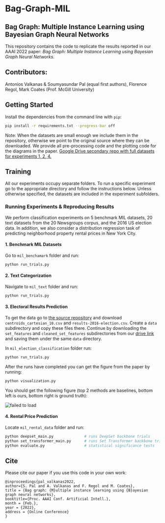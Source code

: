 # Bag-Graph-MIL

## Bag Graph: Multiple Instance Learning using Bayesian Graph Neural Networks

This repository contains the code to replicate the results reported in our AAAI 2022 paper: *Bag Graph:
Multiple Instance Learning using Bayesian Graph Neural Networks*. 

## Contributors: 
Antonios Valkanas & Soumyasundar Pal (equal first authors), Florence Regol, Mark Coates (Prof. McGill University)


## Getting Started

Install the dependencies from the command line with `pip`:

```sh
pip install -r requirements.txt --progress-bar off
```

Note: When the datasets are small enough we include them in the repository, otherwise we point to the original source where they can be downloaded. We provide all pre-processing code and the plotting code for the diagrams in the paper. [Google Drive secondary repo with full datasets for experiments 1, 2, 4.](https://drive.google.com/drive/folders/1tpzJivhFtRCxeCOYnpoqpXKSAuCyoPFG?usp=sharing)

## Training
All our experiments occupy separate folders. To run a specific experiment go to the appropriate directory and follow the instructions below. Unless otherwise specified, the datasets are included in the experiment subfolders.
### Running Experiments & Reproducing Results
We perform classification experiments on 5 benchmark MIL datasets, 20 text datasets from the 20 Newsgroups corpus,
and the 2016 US election data. In addition, we also consider a distribution regression task of predicting neighborhood
property rental prices in New York City.
#### 1. Benchmark MIL Datasets
Go to `mil_benchamark` folder and run:
```sh
python run_trials.py
```
#### 2. Text Categorization
Navigate to `mil_text` folder and run:
```sh
python run_trials.py
```
#### 3. Electoral Results Prediction
To get the data go to [the source repository](https://github.com/flaxter/us2016/tree/master/data) and download `centroids_cartesian_10.csv` and `results-2016-election.csv`. Create a `data` subdirectory and copy these files there.
Continue by downloading the `set_features` and `cleaned_set_features` subdirectories from our [drive link](https://drive.google.com/drive/folders/1Qb5us6pu0RUGD20UaFKPy1I8OdPmKDrQ?usp=sharing) and saving them under the same `data` directory.

In `mil_election_classification` folder run:
```sh
python run_trials.py
```
After the runs have completed you can get the figure from the paper by running:
```sh
python visualization.py
```
You should get the following figure (top 2 methods are baselines, bottom left is ours, bottom right is ground truth):

![failed to load](election.PNG "Election Plot")

#### 4. Rental Price Prediction
Locate `mil_rental_data` folder and run:
```sh
python deepset_main.py              # runs DeepSet backbone trials
python set_transformer_main.py      # runs Set Transformer backbone trials
python evaluate.py                  # statistical significance tests
```

## Cite

Please cite our paper if you use this code in your own work:

```
@inproceedings{pal_valkanas2022, 
author={S. Pal and A. Valkanas and F. Regol and M. Coates}, 
title = {Bag graph: {M}ultiple instance learning using {B}ayesian graph neural networks},
booktitle={Proc. AAAI Conf. Artificial Intell.}, 
month = {Feb.},
year = {2022},
address = {Online Conference}
}
